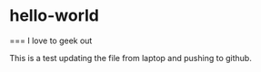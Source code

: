 # hello-world
===
I love to geek out

This is a test updating the file from laptop and pushing to github. 
